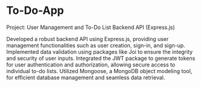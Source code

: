 # To-Do-App
Project: User Management and To-Do List Backend API (Express.js)

Developed a robust backend API using Express.js, providing user management functionalities such as user creation, sign-in, and sign-up.
Implemented data validation using packages like Joi to ensure the integrity and security of user inputs.
Integrated the JWT package to generate tokens for user authentication and authorization, allowing secure access to individual to-do lists.
Utilized Mongoose, a MongoDB object modeling tool, for efficient database management and seamless data retrieval.
